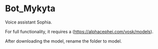 # Bot_Mykyta

Voice assistant Sophia.

For full functionality, it requires a (https://alphacephei.com/vosk/models).

After downloading the model, rename the folder to model.